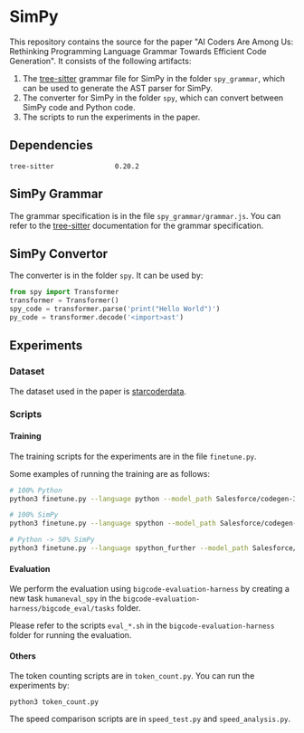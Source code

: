 
# SimPy
This repository contains the source for the paper "AI Coders Are Among Us: Rethinking Programming Language Grammar Towards Efficient Code Generation".
It consists of the following artifacts:
1. The [tree-sitter](https://tree-sitter.github.io/tree-sitter/creating-parsers#grammar-rules) grammar file for SimPy in the folder `spy_grammar`, which can be used to generate the AST parser for SimPy.
2. The converter for SimPy in the folder `spy`, which can convert between SimPy code and Python code.
3. The scripts to run the experiments in the paper.

## Dependencies
```
tree-sitter               0.20.2
```

##  SimPy Grammar
The grammar specification is in the file `spy_grammar/grammar.js`. You can refer to the [tree-sitter](https://tree-sitter.github.io/tree-sitter/creating-parsers#grammar-rules) documentation for the grammar specification.

## SimPy Convertor
The converter is in the folder `spy`. It can be used by:
```python
from spy import Transformer
transformer = Transformer()
spy_code = transformer.parse('print("Hello World")')
py_code = transformer.decode('<import>ast')
```

## Experiments

### Dataset
The dataset used in the paper is [starcoderdata](https://huggingface.co/datasets/bigcode/starcoderdata).

### Scripts

#### Training

The training scripts for the experiments are in the file `finetune.py`.

Some examples of running the training are as follows:
```bash
# 100% Python
python3 finetune.py --language python --model_path Salesforce/codegen-350M-nl --seq_length 512 --batch_size 8 --learning_rate 1.8e-4 --num_warmup_steps 3000 --dataset_name zhensuuu/starcoderdata_100star_py --epoch 5 --output_dir ./checkpoints/

# 100% SimPy
python3 finetune.py --language spython --model_path Salesforce/codegen-350M-nl --seq_length 512 --batch_size 8 --learning_rate 1.8e-4 --num_warmup_steps 3000 --dataset_name zhensuuu/starcoderdata_100star_py --epoch 5 --output_dir ./checkpoints/ 

# Python -> 50% SimPy
python3 finetune.py --language spython_further --model_path Salesforce/codegen-350M-nl --seq_length 512 --batch_size 8 --learning_rate 1.8e-4 --num_warmup_steps 3000 --dataset_name zhensuuu/starcoderdata_100star_py --epoch 5 --output_dir ./checkpoints/100star --further_train ./checkpoints/codegen-python/best_model --ratio 0.5
```

#### Evaluation
We perform the evaluation using `bigcode-evaluation-harness` by creating a new task `humaneval_spy` in the `bigcode-evaluation-harness/bigcode_eval/tasks` folder.

Please refer to the scripts `eval_*.sh` in the `bigcode-evaluation-harness` folder for running the evaluation.

#### Others
The token counting scripts are in `token_count.py`. 
You can run the experiments by:
```
python3 token_count.py
```

The speed comparison scripts are in `speed_test.py` and `speed_analysis.py`.
